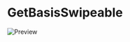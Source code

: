 # GetBasisSwipeable

![Preview](https://github.com/dtiwari1/GetBasisSwipeable/blob/master/ezgif.com-video-to-gif.gif)

